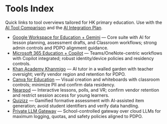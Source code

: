 # Tools Index

Quick links to tool overviews tailored for HK primary education. Use with the
[AI Tool Comparison](../ai-tool-comparison.md) and the [AI Integration Plan](../ai-integration-plan.md).

- [Google Workspace for Education + Gemini](google-workspace-gemini.md) — Core suite with AI for
  lesson planning, assessment drafts, and Classroom workflows; strong admin controls and PDPO
  alignment guidance.
- [Microsoft 365 Education + Copilot](microsoft-365-copilot.md) — Teams/OneNote-centric workflows
  with Copilot integrated; robust identity/device policies and residency controls.
- [Khan Academy Khanmigo](khanmigo.md) — AI tutor in a walled garden with teacher oversight;
  verify vendor region and retention for PDPO.
- [Canva for Education](canva-education.md) — Visual creation and whiteboards with classroom
  controls; minimize PII and confirm data residency.
- [Nearpod](nearpod.md) — Interactive lessons, polls, and VR; confirm vendor retention and
  restrict session access for young learners.
- [Quizizz](quizizz.md) — Gamified formative assessment with AI-assisted item generation; avoid
  student identifiers and verify data handling.
- [Private LLM Gateway](private-llm-gateway.md) — School-controlled gateway over cloud LLMs for
  maximum logging, quotas, and safety policies aligned to PDPO.

